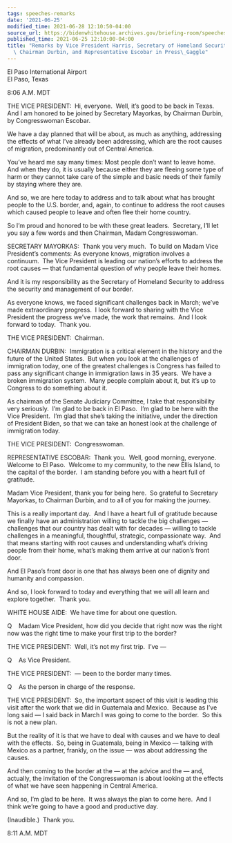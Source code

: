 ```yaml
---
tags: speeches-remarks
date: '2021-06-25'
modified_time: 2021-06-28 12:10:50-04:00
source_url: https://bidenwhitehouse.archives.gov/briefing-room/speeches-remarks/2021/06/25/remarks-by-vice-president-harris-secretary-of-homeland-security-mayorkas-chairman-durbin-and-representative-escobar-in-press-gaggle/
published_time: 2021-06-25 12:10:00-04:00
title: "Remarks by Vice President Harris, Secretary of Homeland Security Mayorkas,\
  \ Chairman Durbin, and Representative Escobar in Press\_Gaggle"
---
```

 
El Paso International Airport  
El Paso, Texas

8:06 A.M. MDT  
  
THE VICE PRESIDENT:  Hi, everyone.  Well, it’s good to be back in
Texas.  And I am honored to be joined by Secretary Mayorkas, by Chairman
Durbin, by Congresswoman Escobar.   
  
We have a day planned that will be about, as much as anything,
addressing the effects of what I’ve already been addressing, which are
the root causes of migration, predominantly out of Central America.   
  
You’ve heard me say many times: Most people don’t want to leave home. 
And when they do, it is usually because either they are fleeing some
type of harm or they cannot take care of the simple and basic needs of
their family by staying where they are.    
  
And so, we are here today to address and to talk about what has brought
people to the U.S. border, and, again, to continue to address the root
causes which caused people to leave and often flee their home
country.    
  
So I’m proud and honored to be with these great leaders.  Secretary,
I’ll let you say a few words and then Chairman, Madam Congresswoman.  
  
SECRETARY MAYORKAS:  Thank you very much.  To build on Madam Vice
President’s comments: As everyone knows, migration involves a
continuum.  The Vice President is leading our nation’s efforts to
address the root causes — that fundamental question of why people leave
their homes.    
  
And it is my responsibility as the Secretary of Homeland Security to
address the security and management of our border.   
  
As everyone knows, we faced significant challenges back in March; we’ve
made extraordinary progress.  I look forward to sharing with the Vice
President the progress we’ve made, the work that remains.  And I look
forward to today.  Thank you.   
  
THE VICE PRESIDENT:  Chairman.   
  
CHAIRMAN DURBIN:  Immigration is a critical element in the history and
the future of the United States.  But when you look at the challenges of
immigration today, one of the greatest challenges is Congress has failed
to pass any significant change in immigration laws in 35 years.  We have
a broken immigration system.  Many people complain about it, but it’s up
to Congress to do something about it.   
  
As chairman of the Senate Judiciary Committee, I take that
responsibility very seriously.  I’m glad to be back in El Paso.  I’m
glad to be here with the Vice President.  I’m glad that she’s taking the
initiative, under the direction of President Biden, so that we can take
an honest look at the challenge of immigration today.   
  
THE VICE PRESIDENT:  Congresswoman.  
  
REPRESENTATIVE ESCOBAR:  Thank you.  Well, good morning, everyone. 
Welcome to El Paso.  Welcome to my community, to the new Ellis Island,
to the capital of the border.  I am standing before you with a heart
full of gratitude.    
  
Madam Vice President, thank you for being here.  So grateful to
Secretary Mayorkas, to Chairman Durbin, and to all of you for making the
journey.   
  
This is a really important day.  And I have a heart full of gratitude
because we finally have an administration willing to tackle the big
challenges — challenges that our country has dealt with for decades —
willing to tackle challenges in a meaningful, thoughtful, strategic,
compassionate way.  And that means starting with root causes and
understanding what’s driving people from their home, what’s making them
arrive at our nation’s front door.    
  
And El Paso’s front door is one that has always been one of dignity and
humanity and compassion.   
  
And so, I look forward to today and everything that we will all learn
and explore together.  Thank you.  
  
WHITE HOUSE AIDE:  We have time for about one question.  
  
Q    Madam Vice President, how did you decide that right now was the
right now was the right time to make your first trip to the border?  
  
THE VICE PRESIDENT:  Well, it’s not my first trip.  I’ve —  
  
Q    As Vice President.  
  
THE VICE PRESIDENT:  — been to the border many times.  
  
Q    As the person in charge of the response.  
  
THE VICE PRESIDENT:  So, the important aspect of this visit is leading
this visit after the work that we did in Guatemala and Mexico.  Because
as I’ve long said — I said back in March I was going to come to the
border.  So this is not a new plan.  
  
But the reality of it is that we have to deal with causes and we have to
deal with the effects.  So, being in Guatemala, being in Mexico —
talking with Mexico as a partner, frankly, on the issue — was about
addressing the causes.    
  
And then coming to the border at the — at the advice and the — and,
actually, the invitation of the Congresswoman is about looking at the
effects of what we have seen happening in Central America.    
  
And so, I’m glad to be here.  It was always the plan to come here.  And
I think we’re going to have a good and productive day.  
  
(Inaudible.)  Thank you.  
  
8:11 A.M. MDT
